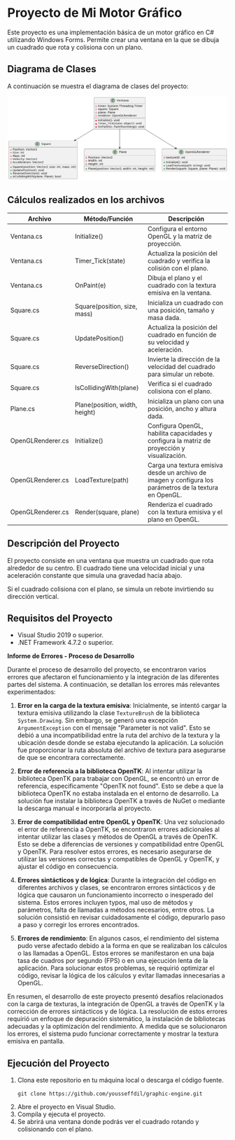 # Proyecto de Mi Motor Gráfico

Este proyecto es una implementación básica de un motor gráfico en C# utilizando Windows Forms. Permite crear una ventana en la que se dibuja un cuadrado que rota y colisiona con un plano.
## Diagrama de Clases

A continuación se muestra el diagrama de clases del proyecto:
<div align="center">
    <img src="./preview/preview.png">
</div>

## Cálculos realizados en los archivos

| Archivo           | Método/Función                       | Descripción                                                                                            |
|-------------------|--------------------------------------|--------------------------------------------------------------------------------------------------------|
| Ventana.cs        | Initialize()                         | Configura el entorno OpenGL y la matriz de proyección.                                                 |
| Ventana.cs        | Timer_Tick(state)                    | Actualiza la posición del cuadrado y verifica la colisión con el plano.                                 |
| Ventana.cs        | OnPaint(e)                           | Dibuja el plano y el cuadrado con la textura emisiva en la ventana.                                     |
| Square.cs         | Square(position, size, mass)         | Inicializa un cuadrado con una posición, tamaño y masa dada.                                            |
| Square.cs         | UpdatePosition()                      | Actualiza la posición del cuadrado en función de su velocidad y aceleración.                            |
| Square.cs         | ReverseDirection()                    | Invierte la dirección de la velocidad del cuadrado para simular un rebote.                              |
| Square.cs         | IsCollidingWith(plane)                | Verifica si el cuadrado colisiona con el plano.                                                         |
| Plane.cs          | Plane(position, width, height)        | Inicializa un plano con una posición, ancho y altura dada.                                              |
| OpenGLRenderer.cs | Initialize()                          | Configura OpenGL, habilita capacidades y configura la matriz de proyección y visualización.             |
| OpenGLRenderer.cs | LoadTexture(path)                     | Carga una textura emisiva desde un archivo de imagen y configura los parámetros de la textura en OpenGL. |
| OpenGLRenderer.cs | Render(square, plane)                 | Renderiza el cuadrado con la textura emisiva y el plano en OpenGL.                                      |


## Descripción del Proyecto

El proyecto consiste en una ventana que muestra un cuadrado que rota alrededor de su centro. El cuadrado tiene una velocidad inicial y una aceleración constante que simula una gravedad hacia abajo.

Si el cuadrado colisiona con el plano, se simula un rebote invirtiendo su dirección vertical.

## Requisitos del Proyecto

- Visual Studio 2019 o superior.
- .NET Framework 4.7.2 o superior.

**Informe de Errores - Proceso de Desarrollo**

Durante el proceso de desarrollo del proyecto, se encontraron varios errores que afectaron el funcionamiento y la integración de las diferentes partes del sistema. A continuación, se detallan los errores más relevantes experimentados:

1. **Error en la carga de la textura emisiva**: Inicialmente, se intentó cargar la textura emisiva utilizando la clase `TextureBrush` de la biblioteca `System.Drawing`. Sin embargo, se generó una excepción `ArgumentException` con el mensaje "Parameter is not valid". Esto se debió a una incompatibilidad entre la ruta del archivo de la textura y la ubicación desde donde se estaba ejecutando la aplicación. La solución fue proporcionar la ruta absoluta del archivo de textura para asegurarse de que se encontrara correctamente.

2. **Error de referencia a la biblioteca OpenTK**: Al intentar utilizar la biblioteca OpenTK para trabajar con OpenGL, se encontró un error de referencia, especificamente "OpenTK not found". Esto se debe a que la biblioteca OpenTK no estaba instalada en el entorno de desarrollo. La solución fue instalar la biblioteca OpenTK a través de NuGet o mediante la descarga manual e incorporarla al proyecto.

3. **Error de compatibilidad entre OpenGL y OpenTK**: Una vez solucionado el error de referencia a OpenTK, se encontraron errores adicionales al intentar utilizar las clases y métodos de OpenGL a través de OpenTK. Esto se debe a diferencias de versiones y compatibilidad entre OpenGL y OpenTK. Para resolver estos errores, es necesario asegurarse de utilizar las versiones correctas y compatibles de OpenGL y OpenTK, y ajustar el código en consecuencia.

4. **Errores sintácticos y de lógica**: Durante la integración del código en diferentes archivos y clases, se encontraron errores sintácticos y de lógica que causaron un funcionamiento incorrecto o inesperado del sistema. Estos errores incluyen typos, mal uso de métodos y parámetros, falta de llamadas a métodos necesarios, entre otros. La solución consistió en revisar cuidadosamente el código, depurarlo paso a paso y corregir los errores encontrados.

5. **Errores de rendimiento**: En algunos casos, el rendimiento del sistema pudo verse afectado debido a la forma en que se realizaban los cálculos o las llamadas a OpenGL. Estos errores se manifestaron en una baja tasa de cuadros por segundo (FPS) o en una ejecución lenta de la aplicación. Para solucionar estos problemas, se requirió optimizar el código, revisar la lógica de los cálculos y evitar llamadas innecesarias a OpenGL.

En resumen, el desarrollo de este proyecto presentó desafíos relacionados con la carga de texturas, la integración de OpenGL a través de OpenTK y la corrección de errores sintácticos y de lógica. La resolución de estos errores requirió un enfoque de depuración sistemático, la instalación de bibliotecas adecuadas y la optimización del rendimiento. A medida que se solucionaron los errores, el sistema pudo funcionar correctamente y mostrar la textura emisiva en pantalla.
## Ejecución del Proyecto

1. Clona este repositorio en tu máquina local o descarga el código fuente.
    ```shell
    git clone https://github.com/yousseffdil/graphic-engine.git
2. Abre el proyecto en Visual Studio.
3. Compila y ejecuta el proyecto.
4. Se abrirá una ventana donde podrás ver el cuadrado rotando y colisionando con el plano.
